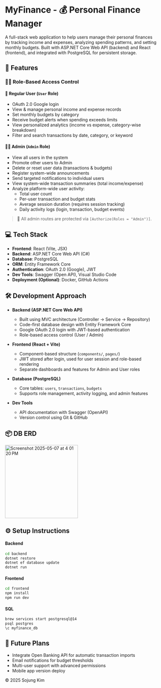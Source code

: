 # MyFinance - 💰 Personal Finance Manager

A full-stack web application to help users manage their personal finances by tracking income and expenses, analyzing spending patterns, and setting monthly budgets. Built with ASP.NET Core Web API (backend) and React (frontend), and integrated with PostgreSQL for persistent storage.

## 🚀 Features 
### 🧑‍💻 Role-Based Access Control

#### 👤 Regular User (`User` Role)

- OAuth 2.0 Google login
- View & manage personal income and expense records
- Set monthly budgets by category
- Receive budget alerts when spending exceeds limits
- View personalized analytics (income vs expense, category-wise breakdown)
- Filter and search transactions by date, category, or keyword

#### 🧑‍💼 Admin (`Admin` Role)

- View all users in the system
- Promote other users to Admin
- Delete or reset user data (transactions & budgets)
- Register system-wide announcements
- Send targeted notifications to individual users
- View system-wide transaction summaries (total income/expense)
- Analyze platform-wide user activity:
  - Total user count
  - Per-user transaction and budget stats
  - Average session duration (requires session tracking)
  - Daily activity logs (login, transaction, budget events)

> 🔐 All admin routes are protected via `[Authorize(Roles = "Admin")]`.



## 💻 Tech Stack

- **Frontend**: React (Vite, JSX)
- **Backend**: ASP.NET Core Web API (C#)
- **Database**: PostgreSQL 
- **ORM**: Entity Framework Core
- **Authentication**: OAuth 2.0 (Google), JWT
- **Dev Tools**: Swagger (Open API), Visual Studio Code
- **Deployment (Optional)**: Docker, GitHub Actions


## 🛠 Development Approach

- **Backend (ASP.NET Core Web API)**
  - Built using MVC architecture (Controller → Service → Repository)
  - Code-first database design with Entity Framework Core
  - Google OAuth 2.0 login with JWT-based authentication
  - Role-based access control (User / Admin)

- **Frontend (React + Vite)**
  - Component-based structure (`components/`, `pages/`)
  - JWT stored after login, used for user session and role-based rendering
  - Separate dashboards and features for Admin and User roles

- **Database (PostgreSQL)**
  - Core tables: `users`, `transactions`, `budgets`
  - Supports role management, activity logging, and admin features

- **Dev Tools**
  - API documentation with Swagger (OpenAPI)
  - Version control using Git & GitHub


## 📦 DB ERD

<img width="240" alt="Screenshot 2025-05-07 at 4 01 20 PM" src="https://github.com/user-attachments/assets/4b007af6-534b-48a2-afe5-afba55068e65" />


## ⚙️ Setup Instructions

#### Backend

```bash
cd backend
dotnet restore
dotnet ef database update
dotnet run
```


#### Frontend

```bash
cd frontend
npm install
npm run dev
```

#### SQL

```bash
brew services start postgresql@14
psql postgres
\c myfinance_db
```

## 📌 Future Plans

- Integrate Open Banking API for automatic transaction imports
- Email notifications for budget thresholds
- Multi-user support with advanced permissions
- Mobile app version deploy

© 2025 Sojung Kim
